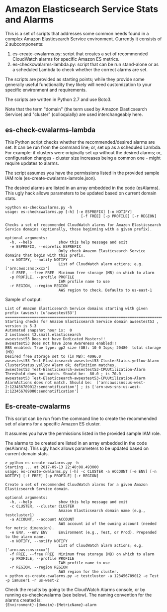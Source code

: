 
Amazon Elasticsearch Service Stats and Alarms
====================
This is a set of scripts that addresses some common needs found in a complex Amazon Elasticsearch Service environment. Currently it consists of 2 subcomponents:

1. es-create-cwalarms.py: script that creates a set of recommended CloudWatch alarms for specific Amazon ES metrics.
2. es-checkcwalarms-lambda.py: script that can be run stand-alone or as a scheduled Lambda to check whether the correct alarms are set. 

The scripts are provided as starting points; while they provide some generally useful functionality they likely will need customization to your specific environment and requirements.

The scripts are written in Python 2.7 and use Boto3.

Note that the term "domain" (the term used by Amazon Elasticsearch Service) and "cluster" (colloquially) are used interchangeably here.

es-check-cwalarms-lambda
------
This Python script checks whether the recommended/desired alarms are set. It can be run from the command line; or, set up as a scheduled Lambda.  For example: if clusters were originally set up without the desired alarms; or, configuration changes - cluster size increases being a common one - might require updates to alarms.

The script assumes you have the permissions listed in the provided sample IAM role (es-create-cwalarms-iamrole.json).

The desired alarms are listed in an array embedded in the code (esAlarms). This ugly hack allows parameters to be updated based on current domain stats.
```
>python es-checkcwalarms.py -h
usage: es-checkcwalarms.py [-h] [-e ESPREFIX] [-n NOTIFY]
                                  [-f FREE] [-p PROFILE] [-r REGION]

Checks a set of recommended CloudWatch alarms for Amazon Elasticsearch Service domains (optionally, those beginning with a given prefix).

optional arguments:
  -h, --help            show this help message and exit
  -e ESPREFIX, --esprefix ESPREFIX
                        Only check Amazon Elasticsearch Service domains that begin with this prefix.
  -n NOTIFY, --notify NOTIFY
                        List of CloudWatch alarm actions; e.g. ['arn:aws:sns:xxxx']
  -f FREE, --free FREE  Minimum free storage (MB) on which to alarm
  -p PROFILE, --profile PROFILE
                        IAM profile name to use
  -r REGION, --region REGION
                        AWS region to check. Defaults to us-east-1
```
Sample of output: 
```
List of Amazon Elasticsearch Service domains starting with given prefix (awses): [u'awsestest53']
=======================================================================================================
Starting checks for Amazon Elasticsearch Service domain awsestest53 , version is 5.3
Automated snapshot hour is:  0
2 instances t2.small.elasticsearch
awsestest53 Does not have Dedicated Masters!!
awsestest53 Does not have Zone Awareness enabled!!
EBS enabled: True type: gp2 size (GB): 10 0 Iops; 20480  total storage (MB)
Desired free storage set to (in MB): 4096.0
awsestest53 Test-Elasticsearch-awsestest53-ClusterStatus.yellow-Alarm ClusterStatus.yellow Alarm ok; definition matches.
awsestest53 Test-Elasticsearch-awsestest53-CPUUtilization-Alarm Threshold does not match. Should be:  80.0 ; is 70.0
awsestest53 Test-Elasticsearch-awsestest53-CPUUtilization-Alarm AlarmActions does not match. Should be:  ['arn:aws:sns:us-west-2:123456789012:sendnotification'] ; is ['arn:aws:sns:us-west-2:123456789000:sendnotification']

```

Es-create-cwalarms
-------
This script can be run from the command line to create the recommended set of alarms for a specific Amazon ES cluster.

It assumes you have the permissions listed in the provided sample IAM role.

The alarms to be created are listed in an array embedded in the code (esAlarms). This ugly hack allows parameters to be updated based on current domain stats.
```
> python es-create-cwalarms.py -h
Starting ... at 2017-09-13 22:40:08.493000
usage: es-create-cwalarms.py [-h] -c CLUSTER -a ACCOUNT [-e ENV] [-n NOTIFY] [-f FREE] [-p PROFILE] [-r REGION]

Create a set of recommended CloudWatch alarms for a given Amazon Elasticsearch Service domain.

optional arguments:
  -h, --help            show this help message and exit
  -c CLUSTER, --cluster CLUSTER
                        Amazon Elasticsearch domain name (e.g., testcluster1)
  -a ACCOUNT, --account ACCOUNT
                        AWS account id of the owning account (needed for metric dimension).
  -e ENV, --env ENV     Environment (e.g., Test, or Prod). Prepended to the alarm name.
  -n NOTIFY, --notify NOTIFY
                        List of CloudWatch alarm actions; e.g. ['arn:aws:sns:xxxx']
  -f FREE, --free FREE  Minimum free storage (MB) on which to alarm
  -p PROFILE, --profile PROFILE
                        IAM profile name to use
  -r REGION, --region REGION
                        AWS region for the cluster.
> python es-create-cwalarms.py -c testcluster -a 123456789012 -e Test -p iamuser1 -r us-west-2
```
Check the results by going to the CloudWatch Alarms console, or by running es-checkcwalarms (see below). The naming convention for the alarms created is:  
```{Environment}-{domain}-{MetricName}-alarm```
